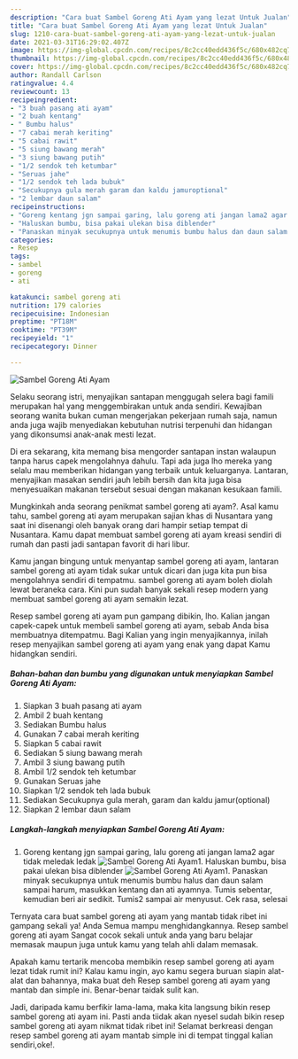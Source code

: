 ```yaml
---
description: "Cara buat Sambel Goreng Ati Ayam yang lezat Untuk Jualan"
title: "Cara buat Sambel Goreng Ati Ayam yang lezat Untuk Jualan"
slug: 1210-cara-buat-sambel-goreng-ati-ayam-yang-lezat-untuk-jualan
date: 2021-03-31T16:29:02.407Z
image: https://img-global.cpcdn.com/recipes/8c2cc40edd436f5c/680x482cq70/sambel-goreng-ati-ayam-foto-resep-utama.jpg
thumbnail: https://img-global.cpcdn.com/recipes/8c2cc40edd436f5c/680x482cq70/sambel-goreng-ati-ayam-foto-resep-utama.jpg
cover: https://img-global.cpcdn.com/recipes/8c2cc40edd436f5c/680x482cq70/sambel-goreng-ati-ayam-foto-resep-utama.jpg
author: Randall Carlson
ratingvalue: 4.4
reviewcount: 13
recipeingredient:
- "3 buah pasang ati ayam"
- "2 buah kentang"
- " Bumbu halus"
- "7 cabai merah keriting"
- "5 cabai rawit"
- "5 siung bawang merah"
- "3 siung bawang putih"
- "1/2 sendok teh ketumbar"
- "Seruas jahe"
- "1/2 sendok teh lada bubuk"
- "Secukupnya gula merah garam dan kaldu jamuroptional"
- "2 lembar daun salam"
recipeinstructions:
- "Goreng kentang jgn sampai garing, lalu goreng ati jangan lama2 agar tidak meledak ledak"
- "Haluskan bumbu, bisa pakai ulekan bisa diblender"
- "Panaskan minyak secukupnya untuk menumis bumbu halus dan daun salam sampai harum, masukkan kentang dan ati ayamnya. Tumis sebentar, kemudian beri air sedikit. Tumis2 sampai air menyusut. Cek rasa, selesai"
categories:
- Resep
tags:
- sambel
- goreng
- ati

katakunci: sambel goreng ati 
nutrition: 179 calories
recipecuisine: Indonesian
preptime: "PT18M"
cooktime: "PT39M"
recipeyield: "1"
recipecategory: Dinner

---
```



![Sambel Goreng Ati Ayam](https://img-global.cpcdn.com/recipes/8c2cc40edd436f5c/680x482cq70/sambel-goreng-ati-ayam-foto-resep-utama.jpg)

Selaku seorang istri, menyajikan santapan menggugah selera bagi famili merupakan hal yang menggembirakan untuk anda sendiri. Kewajiban seorang  wanita bukan cuman mengerjakan pekerjaan rumah saja, namun anda juga wajib menyediakan kebutuhan nutrisi terpenuhi dan hidangan yang dikonsumsi anak-anak mesti lezat.

Di era  sekarang, kita memang bisa mengorder santapan instan walaupun tanpa harus capek mengolahnya dahulu. Tapi ada juga lho mereka yang selalu mau memberikan hidangan yang terbaik untuk keluarganya. Lantaran, menyajikan masakan sendiri jauh lebih bersih dan kita juga bisa menyesuaikan makanan tersebut sesuai dengan makanan kesukaan famili. 



Mungkinkah anda seorang penikmat sambel goreng ati ayam?. Asal kamu tahu, sambel goreng ati ayam merupakan sajian khas di Nusantara yang saat ini disenangi oleh banyak orang dari hampir setiap tempat di Nusantara. Kamu dapat membuat sambel goreng ati ayam kreasi sendiri di rumah dan pasti jadi santapan favorit di hari libur.

Kamu jangan bingung untuk menyantap sambel goreng ati ayam, lantaran sambel goreng ati ayam tidak sukar untuk dicari dan juga kita pun bisa mengolahnya sendiri di tempatmu. sambel goreng ati ayam boleh diolah lewat beraneka cara. Kini pun sudah banyak sekali resep modern yang membuat sambel goreng ati ayam semakin lezat.

Resep sambel goreng ati ayam pun gampang dibikin, lho. Kalian jangan capek-capek untuk membeli sambel goreng ati ayam, sebab Anda bisa membuatnya ditempatmu. Bagi Kalian yang ingin menyajikannya, inilah resep menyajikan sambel goreng ati ayam yang enak yang dapat Kamu hidangkan sendiri.

<!--inarticleads1-->

##### Bahan-bahan dan bumbu yang digunakan untuk menyiapkan Sambel Goreng Ati Ayam:

1. Siapkan 3 buah pasang ati ayam
1. Ambil 2 buah kentang
1. Sediakan  Bumbu halus
1. Gunakan 7 cabai merah keriting
1. Siapkan 5 cabai rawit
1. Sediakan 5 siung bawang merah
1. Ambil 3 siung bawang putih
1. Ambil 1/2 sendok teh ketumbar
1. Gunakan Seruas jahe
1. Siapkan 1/2 sendok teh lada bubuk
1. Sediakan Secukupnya gula merah, garam dan kaldu jamur(optional)
1. Siapkan 2 lembar daun salam




<!--inarticleads2-->

##### Langkah-langkah menyiapkan Sambel Goreng Ati Ayam:

1. Goreng kentang jgn sampai garing, lalu goreng ati jangan lama2 agar tidak meledak ledak
<img src="https://img-global.cpcdn.com/steps/146149338852a496/160x128cq70/sambel-goreng-ati-ayam-langkah-memasak-1-foto.jpg" alt="Sambel Goreng Ati Ayam">1. Haluskan bumbu, bisa pakai ulekan bisa diblender
<img src="https://img-global.cpcdn.com/steps/c44597deecf5055c/160x128cq70/sambel-goreng-ati-ayam-langkah-memasak-2-foto.jpg" alt="Sambel Goreng Ati Ayam">1. Panaskan minyak secukupnya untuk menumis bumbu halus dan daun salam sampai harum, masukkan kentang dan ati ayamnya. Tumis sebentar, kemudian beri air sedikit. Tumis2 sampai air menyusut. Cek rasa, selesai




Ternyata cara buat sambel goreng ati ayam yang mantab tidak ribet ini gampang sekali ya! Anda Semua mampu menghidangkannya. Resep sambel goreng ati ayam Sangat cocok sekali untuk anda yang baru belajar memasak maupun juga untuk kamu yang telah ahli dalam memasak.

Apakah kamu tertarik mencoba membikin resep sambel goreng ati ayam lezat tidak rumit ini? Kalau kamu ingin, ayo kamu segera buruan siapin alat-alat dan bahannya, maka buat deh Resep sambel goreng ati ayam yang mantab dan simple ini. Benar-benar taidak sulit kan. 

Jadi, daripada kamu berfikir lama-lama, maka kita langsung bikin resep sambel goreng ati ayam ini. Pasti anda tiidak akan nyesel sudah bikin resep sambel goreng ati ayam nikmat tidak ribet ini! Selamat berkreasi dengan resep sambel goreng ati ayam mantab simple ini di tempat tinggal kalian sendiri,oke!.

